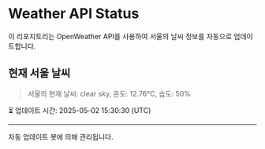 
# Weather API Status

이 리포지토리는 OpenWeather API를 사용하여 서울의 날씨 정보를 자동으로 업데이트합니다.

## 현재 서울 날씨
> 서울의 현재 날씨: clear sky, 온도: 12.76°C, 습도: 50%

⏳ 업데이트 시간: 2025-05-02 15:30:30 (UTC)

---
자동 업데이트 봇에 의해 관리됩니다.
